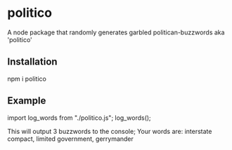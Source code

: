 # politico
A node package that randomly generates garbled politican-buzzwords aka 'politico'

## Installation
npm i politico

## Example
import log_words from "./politico.js";
log_words();

This will output 3 buzzwords to the console;
Your words are: interstate compact, limited government, gerrymander
